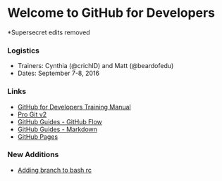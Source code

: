 # Welcome to GitHub for Developers
*Supersecret edits removed

### Logistics

- Trainers: Cynthia (@crichID) and Matt (@beardofedu)
- Dates: September 7-8, 2016

### Links

- [GitHub for Developers Training Manual](github-for-developers-student-manual.pdf)
- [Pro Git v2](https://git-scm.com/book/en/v2)
- [GitHub Guides - GitHub Flow](https://guides.github.com/introduction/flow/)
- [GitHub Guides - Markdown](https://guides.github.com/features/mastering-markdown/)
- [GitHub Pages](https://pages.github.com)

### New Additions

- [Adding branch to bash rc](https://gist.github.com/githubteacher/e75edf29d76571f8cc6c)

